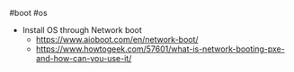 #boot #os 
- Install OS through Network boot
	- https://www.aioboot.com/en/network-boot/
	- https://www.howtogeek.com/57601/what-is-network-booting-pxe-and-how-can-you-use-it/